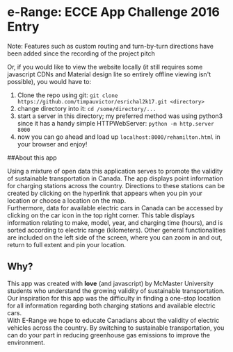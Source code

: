 # e-Range: ECCE App Challenge 2016 Entry

Note: Features such as custom routing and turn-by-turn directions have been added since the recording of the project pitch

Or, if you would like to view the website locally (it still requires some javascript CDNs and Material design lite so entirely offline viewing isn't possible), you would have to:
  1. Clone the repo using git: `git clone https://github.com/timpauvictor/esrichal2k17.git <directory>`
  2. change directory into it: `cd /some/directory/...`
  3. start a server in this directory; my preferred method was using python3 since it has a handy simple HTTPWebServer: `python -m http.server 8000`
  4. now you can go ahead and load up `localhost:8000/rehamilton.html` in your browser and enjoy!

##About this app

  Using a mixture of open data this application serves to promote the validity of sustainable transportation in Canada. The app displays point information for charging stations across the country. Directions to these stations can be created by clicking on the hyperlink that appears when you pin your location or choose a location on the map. <br>
Furthermore, data for available electric cars in Canada can be accessed by clicking on the car icon in the top right corner. This table displays information relating to make, model, year, and charging time (hours), and is sorted according to electric range (kilometers). 
Other general functionalities are included on the left side of the screen, where you can zoom in and out, return to full extent and pin your location.

## Why?

This app was created with <b>love</b> (and javascript) by McMaster University students who understand the growing validity of sustainable transportation. Our inspiration for this app was the difficulty in finding a one-stop location for all information regarding both charging stations and available electric cars. <br>
With E-Range we hope to educate Canadians about the validity of electric vehicles across the country. By switching to sustainable transportation, you can do your part in reducing greenhouse gas emissions to improve the environment. <br>